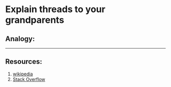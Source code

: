 # Explain threads to your grandparents

## Analogy:

---

## Resources:

1. [wikipedia](<https://en.wikipedia.org/wiki/Thread_(computing)>)
2. [Stack Overflow](https://stackoverflow.com/questions/5201852/what-is-a-thread-really)
